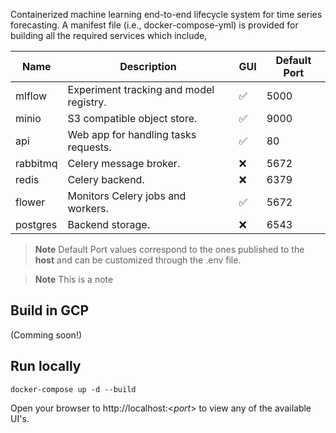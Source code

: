 Containerized machine learning end-to-end lifecycle system for time series 
forecasting. A manifest file (i.e., docker-compose-yml) is provided for building
all the required services which include,
 

| Name     | Description                             | GUI | Default Port |
|----------|-----------------------------------------|-----|--------------|
| mlflow   | Experiment tracking and model registry. | ✅   | 5000         |
| minio    | S3 compatible object store.             | ✅   | 9000         |
| api      | Web app for handling tasks requests.    | ✅   | 80           |
| rabbitmq | Celery message broker.                  | ❌   | 5672         |
| redis    | Celery backend.                         | ❌   | 6379         |
| flower   | Monitors Celery jobs and workers.       | ✅   | 5672         |
| postgres | Backend storage.                        | ❌   | 6543         |

> **Note**
> Default Port values correspond to the ones published to the **host** and can be customized through the .env file.

> **Note**
> This is a note






Build in GCP
------------
(Comming soon!)


Run locally
-----------
```
docker-compose up -d --build
```
Open your browser to http://localhost:<*port*> to view any of the available UI's.